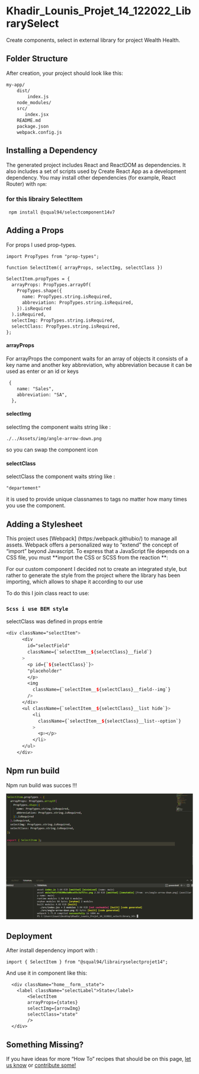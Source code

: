 # Khadir_Lounis_Projet_14_122022_LibrarySelect

Create components, select in external library for project Wealth Health.

## Folder Structure

After creation, your project should look like this:

```
my-app/
    dist/
        index.js
    node_modules/
    src/
       index.jsx
    README.md
    package.json
    webpack.config.js

```

## Installing a Dependency

The generated project includes React and ReactDOM as dependencies. It also includes a set of scripts used by Create React App as a development dependency. You may install other dependencies (for example, React Router) with `npm`:

### for this librairy SelectItem

```
 npm install @squal94/selectcomponent14v7

```

## Adding a Props

For props I used prop-types.

```
import PropTypes from "prop-types";

```

```
function SelectItem({ arrayProps, selectImg, selectClass })

```

```
SelectItem.propTypes = {
  arrayProps: PropTypes.arrayOf(
    PropTypes.shape({
      name: PropTypes.string.isRequired,
      abbreviation: PropTypes.string.isRequired,
    }).isRequired
  ).isRequired,
  selectImg: PropTypes.string.isRequired,
  selectClass: PropTypes.string.isRequired,
};

```

#### arrayProps

For arrayProps the component waits for an array of objects it consists of a key name and another key abbreviation, why abbreviation because it can be used as enter or an id or keys

```
 {
    name: "Sales",
    abbreviation: "SA",
  },

```

#### selectImg

selectImg the component waits string like :

```
./../Assets/img/angle-arrow-down.png

```

so you can swap the component icon

#### selectClass

selectClass the component waits string like :

```
"departement"

```

it is used to provide unique classnames to tags no matter how many times you use the component.

## Adding a Stylesheet

This project uses [Webpack] (https:/webpack.githubio/) to manage all assets. Webpack offers a personalized way to “extend” the concept of “import” beyond Javascript. To express that a JavaScript file depends on a CSS file, you must **import the CSS or SCSS from the reaction **:

For our custom component I decided not to create an integrated style, but rather to generate the style from the project where the library has been importing, which allows to shape it according to our use

To do this I join class react to use:

### `Scss i use BEM style`

selectClass was defined in props entrie

```Scss
<div className="selectItem">
      <div
        id="selectField"
        className={`selectItem__${selectClass}__field`}
      >
        <p id={`${selectClass}`}>
        "placeholder"
        </p>
        <img
          className={`selectItem__${selectClass}__field--img`}
        />
      </div>
      <ul className={`selectItem__${selectClass}__list hide`}>
          <li
            className={`selectItem__${selectClass}__list--option`}
          >
            <p></p>
          </li>
      </ul>
    </div>

```

## Npm run build

Npm run build was succes !!!

![](./src/BuildLib.png)

## Deployment

After install dependency import with :

```
import { SelectItem } from "@squal94/librairyselectprojet14";

```

And use it in component like this:

```
  <div className="home__form__state">
    <label className="selectLabel">State</label>
        <SelectItem
        arrayProps={states}
        selectImg={arrowImg}
        selectClass="state"
        />
  </div>

```

## Something Missing?

If you have ideas for more “How To” recipes that should be on this page, [let us know](https://github.com/Squal94/Khadir_Lounis_Projet_14_122022_LibrarySelect/issues) or [contribute some!](https://github.com/Squal94/Khadir_Lounis_Projet_14_122022_LibrarySelect#readme)
